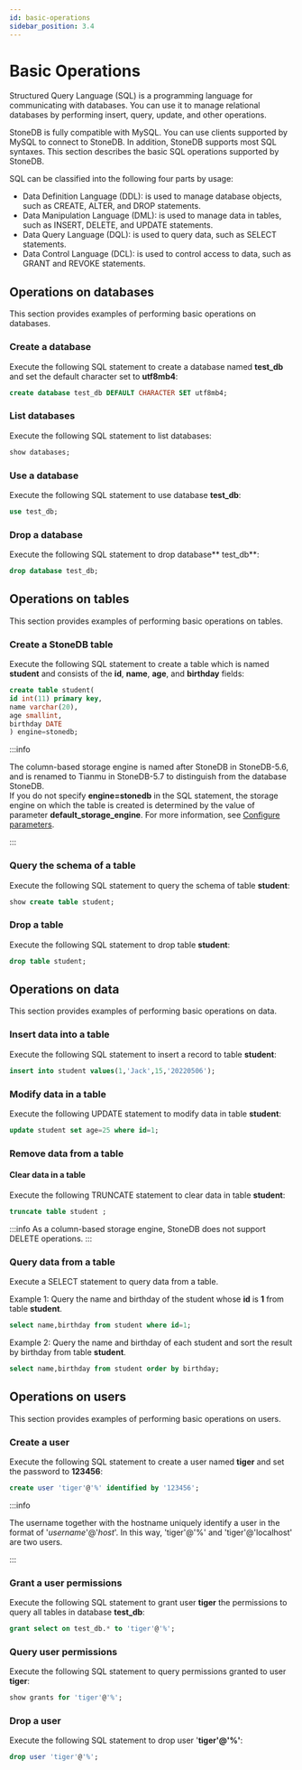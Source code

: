 ```yaml
---
id: basic-operations
sidebar_position: 3.4
---
```


# Basic Operations
Structured Query Language (SQL) is a programming language for communicating with databases. You can use it to manage relational databases by performing insert, query, update, and other operations.

StoneDB is fully compatible with MySQL. You can use clients supported by MySQL to connect to StoneDB. In addition, StoneDB supports most SQL syntaxes. This section describes the basic SQL operations supported by StoneDB.

SQL can be classified into the following four parts by usage:

- Data Definition Language (DDL): is used to manage database objects, such as CREATE, ALTER, and DROP statements.
- Data Manipulation Language (DML): is used to manage data in tables, such as INSERT, DELETE, and UPDATE statements.
- Data Query Language (DQL): is used to query data, such as SELECT statements.
- Data Control Language (DCL): is used to control access to data, such as GRANT and REVOKE statements.
## Operations on databases
This section provides examples of performing basic operations on databases.
### Create a database
Execute the following SQL statement to create a database named **test_db** and set the default character set to **utf8mb4**:
```sql
create database test_db DEFAULT CHARACTER SET utf8mb4;
```
### List databases
Execute the following SQL statement to list databases:
```sql
show databases;
```
### Use a database
Execute the following SQL statement to use database **test_db**:
```sql
use test_db;
```
### Drop a database
Execute the following SQL statement to drop database** test_db**:
```sql
drop database test_db;
```
## Operations on tables
This section provides examples of performing basic operations on tables.
### Create a StoneDB table
Execute the following SQL statement to create a table which is named **student** and consists of the **id**, **name**, **age**, and **birthday** fields:
```sql
create table student(
id int(11) primary key,
name varchar(20),
age smallint,
birthday DATE
) engine=stonedb;
```
:::info

The column-based storage engine is named after StoneDB in StoneDB-5.6, and is renamed to Tianmu in StoneDB-5.7 to distinguish from the database StoneDB.<br />If you do not specify **engine=stonedb** in the SQL statement, the storage engine on which the table is created is determined by the value of parameter **default_storage_engine**. For more information, see [Configure parameters](../04-developer-guide/05-appendix/configuration-parameters.md).

:::
### Query the schema of a table
Execute the following SQL statement to query the schema of table **student**:
```sql
show create table student;
```
### Drop a table
Execute the following SQL statement to drop table **student**:
```sql
drop table student;
```
## Operations on data
This section provides examples of performing basic operations on data.
### Insert data into a table
Execute the following SQL statement to insert a record to table **student**:
```sql
insert into student values(1,'Jack',15,'20220506');
```
### Modify data in a table
Execute the following UPDATE statement to modify data in table **student**:
```sql
update student set age=25 where id=1;
```
### Remove data from a table
#### Clear data in a table
Execute the following TRUNCATE statement to clear data in table **student**:
```sql
truncate table student ;
```
:::info
As a column-based storage engine, StoneDB does not support DELETE operations.
:::
### Query data from a table
Execute a SELECT statement to query data from a table.

Example 1: Query the name and birthday of the student whose **id** is **1** from table **student**.
```sql
select name,birthday from student where id=1;
```

Example 2: Query the name and birthday of each student and sort the result by birthday from table **student**.
```sql
select name,birthday from student order by birthday;
```
## Operations on users
This section provides examples of performing basic operations on users.
### Create a user
Execute the following SQL statement to create a user named **tiger** and set the password to **123456**:
```sql
create user 'tiger'@'%' identified by '123456';
```
:::info

The username together with the hostname uniquely identify a user in the format of '_username_'@'_host_'. In this way, 'tiger'@'%' and 'tiger'@'localhost' are two users.

:::
### Grant a user permissions
Execute the following SQL statement to grant user **tiger** the permissions to query all tables in database **test_db**:
```sql
grant select on test_db.* to 'tiger'@'%';
```
### Query user permissions
Execute the following SQL statement to query permissions granted to user **tiger**:
```sql
show grants for 'tiger'@'%';
```
### Drop a user
Execute the following SQL statement to drop user '**tiger'@'%'**:
```sql
drop user 'tiger'@'%';
```